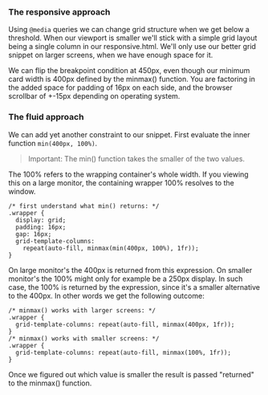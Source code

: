 ### The responsive approach

Using `@media` queries we can change grid structure when we get below a threshold. When our viewport is smaller we'll stick with a simple grid layout being a single column in our responsive.html. We'll only use our better grid snippet on larger screens, when we have enough space for it.

We can flip the breakpoint condition at 450px, even though our minimum card width is 400px defined by the minmax() function. You are factoring in the added space for padding of 16px on each side, and the browser scrollbar of +-15px depending on operating system.

### The fluid approach

We can add yet another constraint to our snippet. First evaluate the inner function `min(400px, 100%)`.

> Important: The min() function takes the smaller of the two values.

The 100% refers to the wrapping container's whole width. If you viewing this on a large monitor, the containing wrapper 100% resolves to the window.

```
/* first understand what min() returns: */
.wrapper {
  display: grid;
  padding: 16px;
  gap: 16px;
  grid-template-columns:
    repeat(auto-fill, minmax(min(400px, 100%), 1fr));
}
```

On large monitor's the 400px is returned from this expression. On smaller monitor's the 100% might only for example be a 250px display. In such case, the 100% is returned by the expression, since it's a smaller alternative to the 400px. In other words we get the following outcome:

```
/* minmax() works with larger screens: */
.wrapper {
  grid-template-columns: repeat(auto-fill, minmax(400px, 1fr));
}
/* minmax() works with smaller screens: */
.wrapper {
  grid-template-columns: repeat(auto-fill, minmax(100%, 1fr));
}
```

Once we figured out which value is smaller the result is passed "returned" to the minmax() function.
